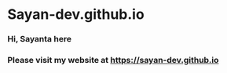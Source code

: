 # Sayan-dev.github.io

### Hi, Sayanta here
### Please visit my website at https://sayan-dev.github.io